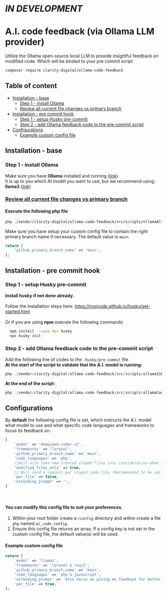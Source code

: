 # *IN DEVELOPMENT*

# A.I. code feedback (via Ollama LLM provider)

Utilize the Ollama open-source local LLM to provide insightful feedback on modified code.
Which will be binded to your pre commit script.

```bash
composer require clarity-digital/ollama-code-feedback
```

## Table of content

- [Installation - base](#installation---base)
    - [Step 1 - install Ollama](#step-1---install-ollama)
    - [Review all current file changes vs primary branch](#review-all-current-file-changes-vs-primary-branch)
- [Installation - pre commit hook](#installation---pre-commit-hook)
    - [Step 1 - setup Husky pre-commit](#step-1---setup-husky-pre-commit)
    - [Step 2 - add Ollama feedback code to the pre-commit script](#step-2---add-ollama-feedback-code-to-the-pre-commit-script)
- [Configurations](#configurations)
    - [Example custom config file](#example-custom-config-file)

## Installation - base
### Step 1 - install Ollama
Make sure you have <b>Ollama</b> installed and running (<a href="https://ollama.com/download" target="_blank">link</a>)</br>
It is up to you which AI model you want to use, but we recommend using: </br>
<b>llama3</b> (<a href="https://ollama.com/library/llama3" target="_blank">link</a>)

### <u>Review all current file changes vs primary branch</u>
#### Execute the following php file
```bash
php ./vendor/clarity-digital/ollama-code-feedback/src/scripts/ollamaAllChangesCheck.php
```
Make sure you have setup your custom config file to contain the right primary branch name if necessary.
The default value is ```main```.
```php
return [
    'github_primary_branch_name' => 'main',
];
```

## Installation - pre commit hook
### Step 1 - setup Husky pre-commit
<b>Install husky if not done already.</b></br></br>
Follow the installation steps here:
https://typicode.github.io/husky/get-started.html
</br></br>Or if you are using <b>npm</b> execute the following commands:<br/>
```bash
  npm install --save-dev husky
  npx husky init
```

### Step 2 - add Ollama feedback code to the pre-commit script
Add the following line of codes to the ```.husky/pre-commit``` file</br>
<b>At the start of the script to validate that the A.I. model is running:</b>
```php
php ./vendor/clarity-digital/ollama-code-feedback/src/scripts/ollamaIsRunningCheck.php
```
<b>At the end of the script:</b>
```php
php ./vendor/clarity-digital/ollama-code-feedback/src/scripts/ollamaCodeCheck.php
```
## Configurations
By <b>default</b> the following config file is set, which instructs the A.I. model what model to use and what specific code languages and frameworks to focus its feedback on.
```php
[
    'model' => 'deepseek-coder-v2',
    'frameworks' => 'laravel',
    'github_primary_branch_name' => 'main',
    'code_languages' => 'php',
    //Will also take new created staged files into consideration when set to false:
    'modified_files_only' => true, 
    // Will send a request per staged code file (Recommended to be set false)
    'per_file' => false,
    'extending_prompt' => '',
]
```

<br>

#### You can modify this config file to suit your preferences.
1. Within your root folder create a ```/config``` directory and within create a file ```php``` named ```ai_code_config```.
2. Ensure this config file returns an array. If a config key is not set in the custom config file, the default value(s) will be used.

#### Example custom config file
```php
return [
    'model' => 'llama3',
    'frameworks' => 'laravel & react',
    'github_primary_branch_name' => 'main',
    'code_languages' => 'php & javascript',
    'extending_prompt' => 'Also focus on giving me feedback for better function naming',
    'per_file' => true,
];
```
